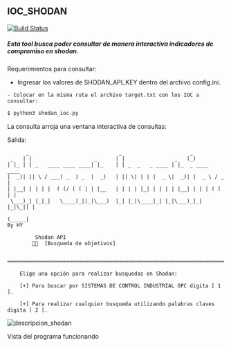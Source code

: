 ## IOC_SHODAN

[![Build Status](https://travis-ci.org/joemccann/dillinger.svg?branch=master)](https://desplieguedigital.com)

##### Esta tool busca poder consultar de manera interactiva indicadores de compromiso en shodan.

Requerimientos para consultar:
- Ingresar los valores de SHODAN_API_KEY dentro del archivo config.ini.

`- Colocar en la misma ruta el archivo target.txt con los IOC a consultar:`

```sh
$ python3 shodan_ioc.py
```

La consulta arroja una ventana interactiva de consultas:


Salida:
```
      _                             _                      _             
 _   | |                    _      | |                _   (_)            
| |_ | | _   ____ ____ ____| |_    | | _  _   _ ____ | |_  _ ____   ____ 
|  _)| || \ / ___) _  ) _  |  _)   | || \| | | |  _ \|  _)| |  _ \ / _  |
| |__| | | | |  ( (/ ( ( | | |__   | | | | |_| | | | | |__| | | | ( ( | |
 \___)_| |_|_|   \____)_||_|\___)  |_| |_|\____|_| |_|\___)_|_| |_|\_|| |
                                                                  (_____|
By HY

         Shodan API 
        🐱‍👤  [Busqueda de objetivos]

  ⌨️⌨️⌨️⌨️⌨️⌨️⌨️⌨️⌨️⌨️⌨️⌨️⌨️⌨️⌨️⌨️⌨️⌨️⌨️⌨️⌨️⌨️⌨️⌨️⌨️⌨️⌨️⌨️⌨️⌨️⌨️⌨️⌨️⌨️⌨️⌨️⌨️⌨️⌨️⌨️⌨️⌨️⌨️⌨️⌨️⌨️⌨️⌨️⌨️⌨️⌨️⌨️⌨️⌨️⌨️⌨️⌨️⌨️⌨️⌨️⌨️⌨️⌨️⌨️⌨️⌨️⌨️⌨️⌨️⌨️

    Elige una opción para realizar busquedas en Shodan:

    [+] Para buscar por SISTEMAS DE CONTROL INDUSTRIAL OPC digita [ 1 ].

    [+] Para realizar cualquier busqueda utilizando palabras claves digita [ 2 ].
```


![descripcion_shodan](https://github.com/henrryyanez20/haktoolspythonsh/blob/master/proyecto_shodan/vista_test.png)

Vista del programa funcionando
